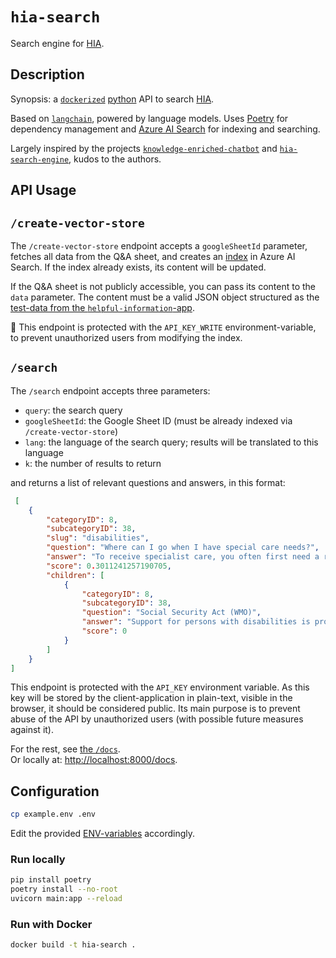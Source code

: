 # `hia-search`

Search engine for [HIA](https://github.com/rodekruis/helpful-information).

## Description

Synopsis: a [`dockerized`](https://www.docker.com/) [python](https://www.python.org/) API to search [HIA](https://github.com/rodekruis/helpful-information).

Based on [`langchain`](https://github.com/langchain-ai/langchain), powered by language models. Uses [Poetry](https://python-poetry.org/) for dependency management and [Azure AI Search](https://learn.microsoft.com/en-us/azure/search/search-what-is-azure-search) for indexing and searching.

Largely inspired by the projects [`knowledge-enriched-chatbot`](https://github.com/deloitte-nl/knowledge-enriched-chatbot) and [`hia-search-engine`](https://github.com/rodekruis/hia-search-engine), kudos to the authors.

## API Usage

## `/create-vector-store`

The `/create-vector-store` endpoint accepts a `googleSheetId` parameter, fetches all data from the Q&A sheet, and creates an [index](https://learn.microsoft.com/en-us/azure/search/search-what-is-an-index) in Azure AI Search. If the index already exists, its content will be updated.

If the Q&A sheet is not publicly accessible, you can pass its content to the `data` parameter. The content must be a valid JSON object structured as the [test-data from the `helpful-information`-app](https://github.com/rodekruis/helpful-information/blob/main/data/test-sheet-id-1/values/Q%26As.json).

🔐 This endpoint is protected with the `API_KEY_WRITE` environment-variable, to prevent unauthorized users from modifying the index.

## `/search`

The `/search` endpoint accepts three parameters:
* `query`: the search query
* `googleSheetId`: the Google Sheet ID (must be already indexed via `/create-vector-store`)
* `lang`: the language of the search query; results will be translated to this language
* `k`: the number of results to return

and returns a list of relevant questions and answers, in this format:

```json
 [
    {
        "categoryID": 8,
        "subcategoryID": 38,
        "slug": "disabilities",
        "question": "Where can I go when I have special care needs?",
        "answer": "To receive specialist care, you often first need a referral from your General Practitioner (GP).",
        "score": 0.3011241257190705,
        "children": [
            {
                "categoryID": 8,
                "subcategoryID": 38,
                "question": "Social Security Act (WMO)",
                "answer": "Support for persons with disabilities is provided through the Social Security Act (WMO).",
                "score": 0
            }
        ]
    }
]
 ```

 This endpoint is protected with the `API_KEY` environment variable. As this key will be stored by the client-application in plain-text, visible in the browser, it should be considered public. Its main purpose is to prevent abuse of the API by unauthorized users (with possible future measures against it).

For the rest, see [the `/docs`](https://hia-search.azurewebsites.net/docs).  
Or locally at: <http://localhost:8000/docs>.

## Configuration

```sh
cp example.env .env
```

Edit the provided [ENV-variables](./example.env) accordingly.

### Run locally

```sh
pip install poetry
poetry install --no-root
uvicorn main:app --reload
```

### Run with Docker

```sh
docker build -t hia-search .
```

